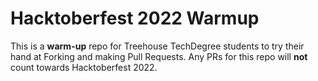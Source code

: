 # Hacktoberfest 2022 Warmup

This is a **warm-up** repo for Treehouse TechDegree students to try their hand at Forking and making Pull Requests. Any PRs for this repo will **not** count towards Hacktoberfest 2022.
